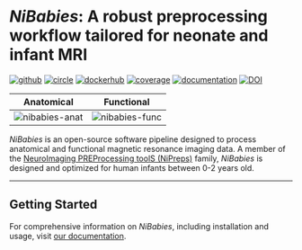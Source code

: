# *NiBabies*: A robust preprocessing workflow tailored for neonate and infant MRI

[![github](https://github.com/nipreps/nibabies/actions/workflows/pytest.yml/badge.svg)](https://github.com/nipreps/nibabies/actions)
[![circle](https://circleci.com/gh/nipreps/nibabies/tree/master.svg?style=shield)](https://circleci.com/gh/nipreps/nibabies/tree/master)
[![dockerhub](https://img.shields.io/badge/docker-nipreps/nibabies-brightgreen.svg?logo=docker&style=flat)](https://hub.docker.com/r/nipreps/nibabies/tags/)
[![coverage](https://codecov.io/gh/nipreps/nibabies/branch/master/graph/badge.svg)](https://app.codecov.io/gh/nipreps/nibabies/branch/master)
[![documentation](https://readthedocs.org/projects/nibabies/badge/?version=latest)](https://nibabies.readthedocs.io/en/latest/)
[![DOI](https://zenodo.org/badge/264223087.svg)](https://zenodo.org/badge/latestdoi/264223087)

Anatomical | Functional
---------- | ----------
![nibabies-anat](https://raw.githubusercontent.com/nipreps/nibabies/master/docs/_static/nibabies_anat.png) | ![nibabies-func](https://raw.githubusercontent.com/nipreps/nibabies/master/docs/_static/nibabies_func.png)

*NiBabies* is an open-source software pipeline designed to process anatomical and functional magnetic resonance imaging data.
A member of the [NeuroImaging PREProcessing toolS (NiPreps)](https://www.nipreps.org/) family, *NiBabies* is designed and optimized for human infants between 0-2 years old.

---

## Getting Started

For comprehensive information on *NiBabies*, including installation and usage, visit [our documentation](https://nibabies.readthedocs.io/en/latest).
